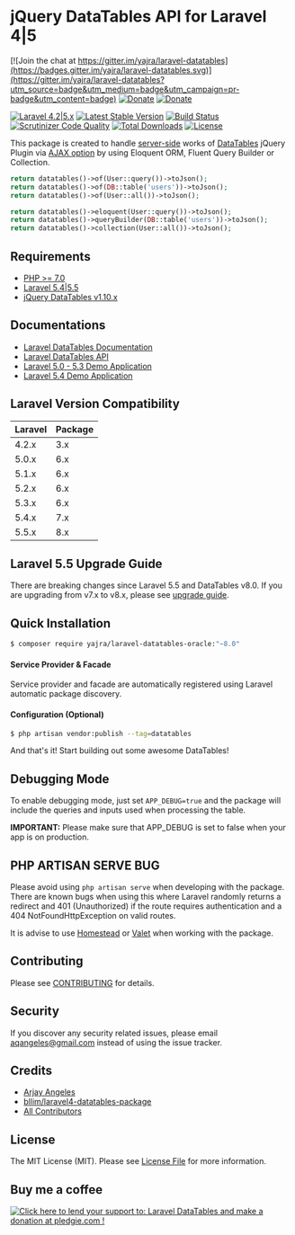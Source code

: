 # jQuery DataTables API for Laravel 4|5

[![Join the chat at https://gitter.im/yajra/laravel-datatables](https://badges.gitter.im/yajra/laravel-datatables.svg)](https://gitter.im/yajra/laravel-datatables?utm_source=badge&utm_medium=badge&utm_campaign=pr-badge&utm_content=badge)
[![Donate](https://img.shields.io/badge/donate-paypal-blue.svg)](https://www.paypal.me/yajra)
[![Donate](https://img.shields.io/badge/donate-patreon-blue.svg)](https://www.patreon.com/bePatron?u=4521203)

[![Laravel 4.2|5.x](https://img.shields.io/badge/Laravel-4.2|5.x-orange.svg)](http://laravel.com)
[![Latest Stable Version](https://img.shields.io/packagist/v/yajra/laravel-datatables-oracle.svg)](https://packagist.org/packages/yajra/laravel-datatables-oracle)
[![Build Status](https://travis-ci.org/yajra/laravel-datatables.svg?branch=master)](https://travis-ci.org/yajra/laravel-datatables)
[![Scrutinizer Code Quality](https://scrutinizer-ci.com/g/yajra/laravel-datatables/badges/quality-score.png?b=master)](https://scrutinizer-ci.com/g/yajra/laravel-datatables/?branch=master)
[![Total Downloads](https://img.shields.io/packagist/dt/yajra/laravel-datatables-oracle.svg)](https://packagist.org/packages/yajra/laravel-datatables-oracle)
[![License](https://img.shields.io/github/license/mashape/apistatus.svg)](https://packagist.org/packages/yajra/laravel-datatables-oracle)

This package is created to handle [server-side](https://www.datatables.net/manual/server-side) works of [DataTables](http://datatables.net) jQuery Plugin via [AJAX option](https://datatables.net/reference/option/ajax) by using Eloquent ORM, Fluent Query Builder or Collection.

```php
return datatables()->of(User::query())->toJson();
return datatables()->of(DB::table('users'))->toJson();
return datatables()->of(User::all())->toJson();

return datatables()->eloquent(User::query())->toJson();
return datatables()->queryBuilder(DB::table('users'))->toJson();
return datatables()->collection(User::all())->toJson();

```

## Requirements
- [PHP >= 7.0](http://php.net/)
- [Laravel 5.4|5.5](https://github.com/laravel/framework)
- [jQuery DataTables v1.10.x](http://datatables.net/)

## Documentations
- [Laravel DataTables Documentation](http://yajrabox.com/docs/laravel-datatables)
- [Laravel DataTables API](http://yajra.github.io/laravel-datatables/api/)
- [Laravel 5.0 - 5.3 Demo Application](http://datatables.yajrabox.com)
- [Laravel 5.4 Demo Application](http://dt54.yajrabox.com)

## Laravel Version Compatibility

 Laravel  | Package
:---------|:----------
 4.2.x    | 3.x
 5.0.x    | 6.x
 5.1.x    | 6.x
 5.2.x    | 6.x
 5.3.x    | 6.x
 5.4.x    | 7.x
 5.5.x    | 8.x

## Laravel 5.5 Upgrade Guide
There are breaking changes since Laravel 5.5 and DataTables v8.0.
If you are upgrading from v7.x to v8.x, please see [upgrade guide](https://yajrabox.com/docs/laravel-datatables/master/upgrade).

## Quick Installation
```bash
$ composer require yajra/laravel-datatables-oracle:"~8.0"
```

#### Service Provider & Facade
Service provider and facade are automatically registered using Laravel automatic package discovery.

#### Configuration (Optional)
```bash
$ php artisan vendor:publish --tag=datatables
```

And that's it! Start building out some awesome DataTables!

## Debugging Mode
To enable debugging mode, just set `APP_DEBUG=true` and the package will include the queries and inputs used when processing the table.

**IMPORTANT:** Please make sure that APP_DEBUG is set to false when your app is on production.

## PHP ARTISAN SERVE BUG
Please avoid using `php artisan serve` when developing with the package. 
There are known bugs when using this where Laravel randomly returns a redirect and 401 (Unauthorized) if the route requires authentication and a 404 NotFoundHttpException on valid routes.

It is advise to use [Homestead](https://laravel.com/docs/5.4/homestead) or [Valet](https://laravel.com/docs/5.4/valet) when working with the package.

## Contributing

Please see [CONTRIBUTING](https://github.com/yajra/laravel-datatables/blob/master/.github/CONTRIBUTING.md) for details.

## Security

If you discover any security related issues, please email [aqangeles@gmail.com](mailto:aqangeles@gmail.com) instead of using the issue tracker.

## Credits

- [Arjay Angeles](https://github.com/yajra)
- [bllim/laravel4-datatables-package](https://github.com/bllim/laravel4-datatables-package)
- [All Contributors](https://github.com/yajra/laravel-datatables/graphs/contributors)

## License

The MIT License (MIT). Please see [License File](https://github.com/yajra/laravel-datatables/blob/master/LICENSE.md) for more information.

## Buy me a coffee
<a href='https://pledgie.com/campaigns/29515'><img alt='Click here to lend your support to: Laravel DataTables and make a donation at pledgie.com !' src='https://pledgie.com/campaigns/29515.png?skin_name=chrome' border='0' ></a>
